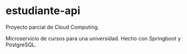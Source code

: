 # estudiante-api

Proyecto parcial de Cloud Computing.

Microservicio de cursos para una universidad. Hecho con Springboot y PostgreSQL.
